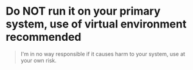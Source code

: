 # Do NOT run it on your primary system, use of virtual environment recommended
> I'm in no way responsible if it causes harm to your system, use at your own risk.

